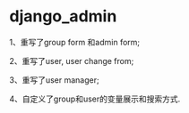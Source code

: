 # django_admin
1、重写了group form 和admin form;

2、重写了user, user change from;

3、重写了user manager;

4、自定义了group和user的变量展示和搜索方式.
